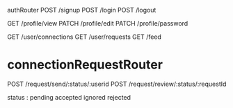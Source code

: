 
authRouter
POST /signup
POST /login
POST /logout

GET   /profile/view
PATCH /profile/edit
PATCH /profile/password

GET /user/connections
GET /user/requests
GET /feed   

# connectionRequestRouter
POST /request/send/:status/:userid
POST /request/review/:status/:requestId

status : pending accepted ignored rejected